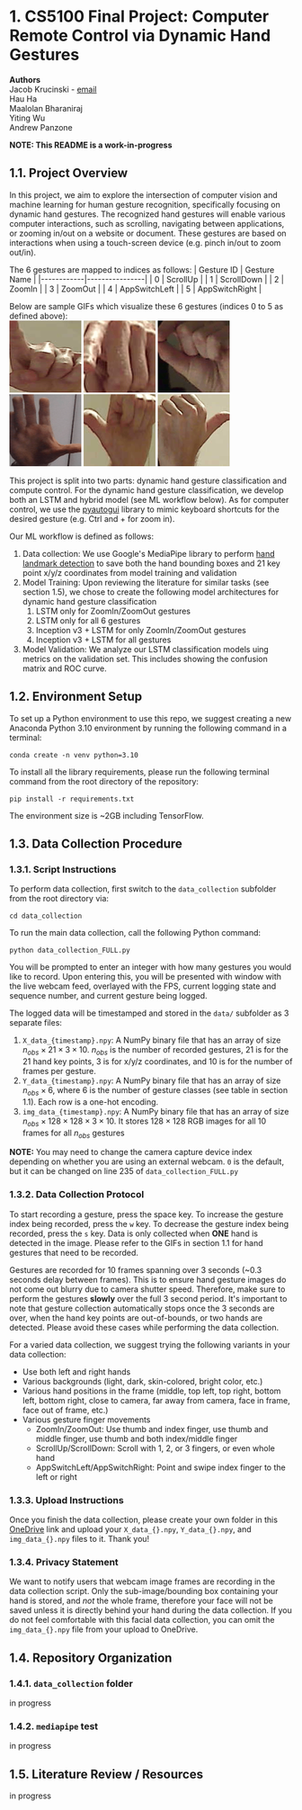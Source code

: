 # 1. CS5100 Final Project: Computer Remote Control via Dynamic Hand Gestures
**Authors** <br>
Jacob Krucinski - [email](mailto:krucinski.j@northeastern.edu) <br>
Hau Ha <br>
Maalolan Bharaniraj <br>
Yiting Wu <br>
Andrew Panzone

**NOTE: This README is a work-in-progress**

## 1.1. Project Overview
In this project, we aim to explore the intersection of computer vision and machine learning 
for human gesture recognition, specifically focusing on dynamic hand gestures. 
The recognized hand gestures will enable various computer interactions, such as scrolling, navigating between applications, or zooming in/out on a website or document.
These gestures are based on interactions when using a touch-screen device (e.g. pinch in/out
to zoom out/in).

The 6 gestures are mapped to indices as follows:
| Gesture ID | Gesture Name   |
|------------|----------------|
|      0     |    ScrollUp    |
|      1     |   ScrollDown   |
|      2     |     ZoomIn     |
|      3     |     ZoomOut    |
|      4     |  AppSwitchLeft |
|      5     | AppSwitchRight |

Below are sample GIFs which visualize these 6 gestures (indices 0 to 5
as defined above): <br>
![ScrollUp](data_collection/gifs/scroll_up_sample.gif)
![ScrollDown](data_collection/gifs/scroll_down_sample.gif)
![ZoomIn](data_collection/gifs/zoom_in_sample.gif)
![ZoomOut](data_collection/gifs/zoom_out_sample.gif)
![AppSwitchLeft](data_collection/gifs/app_switch_left_sample.gif)
![AppSwitchRight](data_collection/gifs/app_switch_right_sample.gif)

This project is split into two parts: dynamic hand gesture classification and compute control.
For the dynamic hand gesture classification, we develop both an LSTM and hybrid model (see ML 
workflow below). As for computer control, we use the
[pyautogui](https://pyautogui.readthedocs.io/en/latest/) library to mimic
keyboard shortcuts for the desired gesture (e.g. Ctrl and + for zoom in).

Our ML workflow is defined as follows:
1. Data collection: We use Google's MediaPipe library to perform 
   [hand landmark detection](https://ai.google.dev/edge/mediapipe/solutions/vision/hand_landmarker) to save both the hand bounding boxes and 21 key point x/y/z coordinates from model training and validation
2. Model Training: Upon reviewing the literature for similar tasks (see section 1.5), we chose to create the following 
   model architectures for dynamic hand gesture classification
   1. LSTM only for ZoomIn/ZoomOut gestures
   2. LSTM only for all 6 gestures
   3. Inception v3 + LSTM for only ZoomIn/ZoomOut gestures
   4. Inception v3 + LSTM for all gestures
3. Model Validation: We analyze our LSTM classification models uing metrics on the validation
   set. This includes showing the confusion matrix and ROC curve.

## 1.2. Environment Setup
To set up a Python environment to use this repo, we suggest creating a new 
Anaconda Python 3.10 environment by running the following command in a terminal:
```
conda create -n venv python=3.10
```

To install all the library requirements, please run the following terminal command
from the root directory of the repository:
```
pip install -r requirements.txt
```

The environment size is ~2GB including TensorFlow.


## 1.3. Data Collection Procedure
### 1.3.1. Script Instructions
To perform data collection, first switch to the `data_collection` subfolder from the 
root directory via:
```
cd data_collection
```

To run the main data collection, call the following Python command:
```
python data_collection_FULL.py
```

You will be prompted to enter an integer with how many gestures you would like to record.
Upon entering this, you will be presented with window with the live webcam feed,
overlayed with the FPS, current logging state and sequence number, and current gesture
being logged.

The logged data will be timestamped and stored in the `data/` subfolder as 3 separate files:
1. `X_data_{timestamp}.npy`: A NumPy binary file that has an array of size $n_{obs} \times 21 \times 3 \times 10$. $n_{obs}$ is the number of recorded gestures, 21 is for the 21 hand key points, 3 is
   for x/y/z coordinates, and 10 is for the number of frames per gesture.
2. `Y_data_{timestamp}.npy`: A NumPy binary file that has an array of size $n_{obs} \times 6$, where 
   6 is the number of gesture classes (see table in section 1.1). Each row is a one-hot encoding.
3. `img_data_{timestamp}.npy`: A NumPy binary file that has an array of size 
   $n_{obs} \times 128  \times 128 \times 3 \times 10$. It stores $128 \times 128$ RGB images for all 10 frames for all $n_{obs}$ gestures

**NOTE:** You may need to change the camera capture device index depending on whether
you are using an external webcam. `0` is the default, but it can be changed on line 235
of `data_collection_FULL.py`

### 1.3.2. Data Collection Protocol
To start recording a gesture, press the space key. To increase the gesture index being recorded,
press the `w` key. To decrease the gesture index being recorded, press the `s` key. Data is 
only collected when **ONE** hand is detected in the image. Please refer to the GIFs in section 1.1 
for hand gestures that need to be recorded.

Gestures are recorded for 10 frames spanning over 3 seconds (~0.3 seconds delay between frames).
This is to ensure hand gesture images do not come out blurry due to camera shutter speed. Therefore,
make sure to perform the gestures **slowly** over the full 3 second period. It's important to 
note that gesture collection automatically stops once the 3 seconds are over, when the hand key 
points are out-of-bounds, or two hands are detected. Please avoid these cases while performing
the data collection.

For a varied data collection, we suggest trying the following variants in your data collection:
* Use both left and right hands
* Various backgrounds (light, dark, skin-colored, bright color, etc.)
* Various hand positions in the frame (middle, top left, top right, bottom left, bottom right,
  close to camera, far away from camera, face in frame, face out of frame, etc.)
* Various gesture finger movements 
  * ZoomIn/ZoomOut: Use thumb and index finger, use thumb and middle finger, use thumb and both index/middle finger 
  * ScrollUp/ScrollDown: Scroll with 1, 2, or 3 fingers, or even whole hand
  * AppSwitchLeft/AppSwitchRight: Point and swipe index finger to the left or right

### 1.3.3. Upload Instructions
Once you finish the data collection, please create your own folder in this [OneDrive](https://northeastern-my.sharepoint.com/:f:/g/personal/krucinski_j_northeastern_edu/EqEDO4yamGVPhVWmE909nesBh8dT98CK5gHrYovOxtt3vA?e=dceDli) link and upload your `X_data_{}.npy`, `Y_data_{}.npy`, and `img_data_{}.npy` files to it. Thank you!


### 1.3.4. Privacy Statement
We want to notify users that webcam image frames are recording in the data collection script.
Only the sub-image/bounding box containing your hand is stored, and *not* the whole frame, 
therefore your face will not be saved unless it is directly behind your hand during the data
collection. If you do not feel comfortable with this facial data collection, you can omit 
the `img_data_{}.npy` file from your upload to OneDrive.

## 1.4. Repository Organization
### 1.4.1. `data_collection` folder
in progress

### 1.4.2. `mediapipe` test
in progress

## 1.5. Literature Review / Resources
in progress